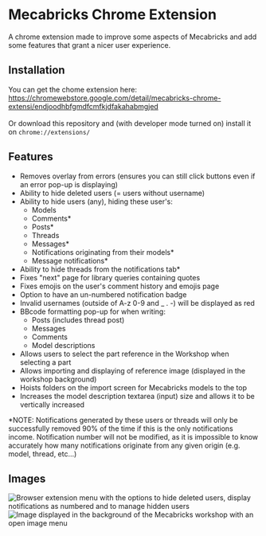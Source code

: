 # Mecabricks Chrome Extension

A chrome extension made to improve some aspects of Mecabricks and add some features that grant a nicer user experience.

## Installation

You can get the chome extension here:<br>
https://chromewebstore.google.com/detail/mecabricks-chrome-extensi/endjoodhbfgmdfcmfkjdfakahabmgjed
<br><br>Or download this repository and (with developer mode turned on) install it on `chrome://extensions/`

## Features

- Removes overlay from errors (ensures you can still click buttons even if an error pop-up is displaying)
- Ability to hide deleted users (= users without username)
- Ability to hide users (any), hiding these user's:
  - Models
  - Comments\*
  - Posts\*
  - Threads
  - Messages\*
  - Notifications originating from their models\*
  - Message notifications\*
- Ability to hide threads from the notifications tab\*
- Fixes "next" page for library queries containing quotes
- Fixes emojis on the user's comment history and emojis page
- Option to have an un-numbered notification badge
- Invalid usernames (outside of A-z 0-9 and \_ . -) will be displayed as red
- BBcode formatting pop-up for when writing:
  - Posts (includes thread post)
  - Messages
  - Comments
  - Model descriptions
- Allows users to select the part reference in the Workshop when selecting a part
- Allows importing and displaying of reference image (displayed in the workshop background)
- Hoists folders on the import screen for Mecabricks models to the top
- Increases the model description textarea (input) size and allows it to be vertically increased

\*NOTE: Notifications generated by these users or threads will only be successfully removed 90% of the time if this is the only notifications income. Notification number will not be modified, as it is impossible to know accurately how many notifications originate from any given origin (e.g. model, thread, etc...)

## Images

![Browser extension menu with the options to hide deleted users, display notifications as numbered and to manage hidden users](https://github.com/user-attachments/assets/6e2d0395-df2d-47bd-94e0-ec37c73f9b72)
![Image displayed in the background of the Mecabricks workshop with an open image menu](https://github.com/user-attachments/assets/9d0cd8f4-c6b8-44da-a04f-9fbdf5b64169)
